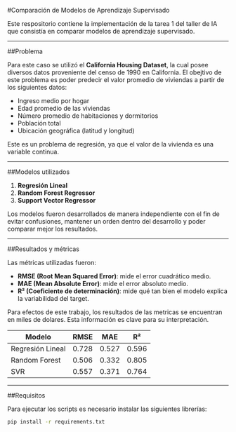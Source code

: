 #Comparación de Modelos de Aprendizaje Supervisado

Este respositorio contiene la implementación de la tarea 1 del taller de IA que consistía en comparar modelos de aprendizaje supervisado.

---

##Problema

Para este caso se utilizó el **California Housing Dataset**, la cual posee diversos datos proveniente del censo de 1990 en California. El obejtivo de este problema es poder predecir el valor promedio de viviendas a partir de los siguientes datos:

- Ingreso medio por hogar
- Edad promedio de las viviendas
- Número promedio de habitaciones y dormitorios
- Población total
- Ubicación geográfica (latitud y longitud)

Este es un problema de regresión, ya que el valor de la vivienda es una variable continua.

---

##Modelos utilizados

1. **Regresión Lineal**
2. **Random Forest Regressor**
3. **Support Vector Regressor**

Los modelos fueron desarrollados de manera independiente con el fin de evitar confusiones, mantener un orden dentro del desarrollo y poder comparar mejor los resultados.

---

##Resultados y métricas

Las métricas utilizadas fueron:

- **RMSE (Root Mean Squared Error)**: mide el error cuadrático medio.
- **MAE (Mean Absolute Error)**: mide el error absoluto medio.
- **R² (Coeficiente de determinación)**: mide qué tan bien el modelo explica la variabilidad del target.

Para efectos de este trabajo, los resultados de las metricas se encuentran en miles de dolares. Esta información es clave para su interpretación.

| Modelo            | RMSE  | MAE   | R²    |
|-------------------|-------|-------|-------|
| Regresión Lineal  | 0.728 | 0.527 | 0.596 |
| Random Forest     | 0.506 | 0.332 | 0.805 |
| SVR               | 0.557 | 0.371 | 0.764 |

---

##Requisitos

Para ejecutar los scripts es necesario instalar las siguientes librerías:

```bash
pip install -r requirements.txt

